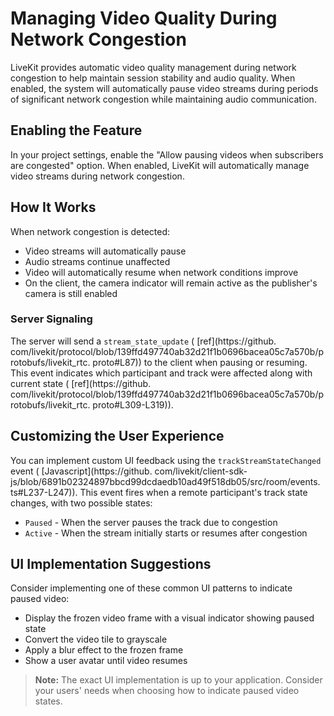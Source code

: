 # Managing Video Quality During Network Congestion

LiveKit provides automatic video quality management during network congestion to help maintain session stability and audio quality. When enabled, the system will automatically pause video streams during periods of significant network congestion while maintaining audio communication.


## Enabling the Feature

In your project settings, enable the "Allow pausing videos when subscribers are congested" option. When enabled, LiveKit will automatically manage video streams during network congestion.


## How It Works

When network congestion is detected:


- Video streams will automatically pause
- Audio streams continue unaffected
- Video will automatically resume when network conditions improve
- On the client, the camera indicator will remain active as the publisher's camera is still enabled


### Server Signaling

The server will send a `stream_state_update` ( [ref](https://github. com/livekit/protocol/blob/139ffd497740ab32d21f1b0696bacea05c7a570b/protobufs/livekit_rtc. proto#L87)) to the client when pausing or resuming. This event indicates which participant and track were affected along with current state ( [ref](https://github. com/livekit/protocol/blob/139ffd497740ab32d21f1b0696bacea05c7a570b/protobufs/livekit_rtc. proto#L309-L319)).


## Customizing the User Experience

You can implement custom UI feedback using the `trackStreamStateChanged` event ( [Javascript](https://github. com/livekit/client-sdk-js/blob/6891b02324897bbcd99dcdaedb10ad49f518db05/src/room/events. ts#L237-L247)). This event fires when a remote participant's track state changes, with two possible states:


- `Paused` - When the server pauses the track due to congestion
- `Active` - When the stream initially starts or resumes after congestion


## UI Implementation Suggestions

Consider implementing one of these common UI patterns to indicate paused video:


- Display the frozen video frame with a visual indicator showing paused state
- Convert the video tile to grayscale
- Apply a blur effect to the frozen frame
- Show a user avatar until video resumes


> **Note:** The exact UI implementation is up to your application. Consider your users' needs when choosing how to indicate paused video states.